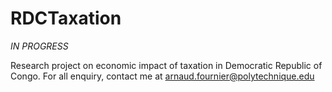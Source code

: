 # RDCTaxation

*IN PROGRESS*

Research project on economic impact of taxation in Democratic Republic of Congo. For all enquiry, contact me at arnaud.fournier@polytechnique.edu
